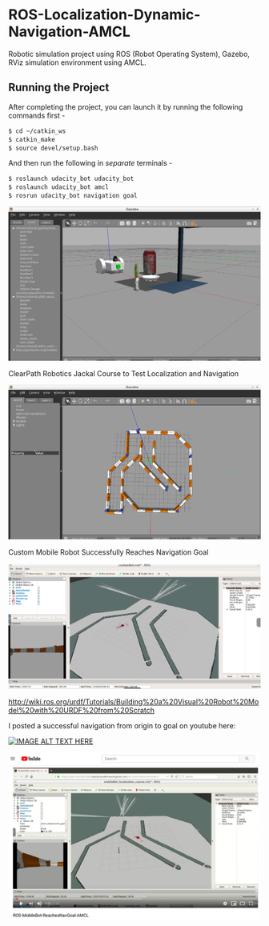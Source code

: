 # ROS-Localization-Dynamic-Navigation-AMCL
Robotic simulation project using ROS (Robot Operating System), Gazebo, RViz simulation environment using AMCL.

## Running the Project

After completing the project, you can launch it by running the following commands first -

```bash
$ cd ~/catkin_ws
$ catkin_make
$ source devel/setup.bash
```

And then run the following in *separate* terminals -

``` bash
$ roslaunch udacity_bot udacity_bot
$ roslaunch udacity_bot amcl
$ rosrun udacity_bot navigation goal
```

<p align="center"> <img src="./images/Gazebo_mobileBot_LaserCamera.png"> </p>

ClearPath Robotics Jackal Course to Test Localization and Navigation

<p align="center"> <img src="./images/gazebo_course.png"> </p>

Custom Mobile Robot Successfully Reaches Navigation Goal

<p align="center"> <img src="./images/customBot_reachedgoalRviz.png"> </p>


http://wiki.ros.org/urdf/Tutorials/Building%20a%20Visual%20Robot%20Model%20with%20URDF%20from%20Scratch

I posted a successful navigation from origin to goal on youtube here:

[![IMAGE ALT TEXT HERE](https://github.com/WolfeTyler/ROS-Localization-Navigation-AMCL/blob/master/images/YouTube-ROS-AMCL.png)](https://www.youtube.com/watch?v=0Nag4b2GV2o)

<p align="center"> <img src="./images/YouTube-ROS-AMCL.png"> </p>
